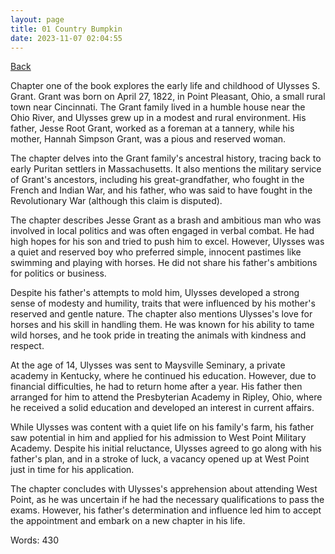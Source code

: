 ```yaml
---
layout: page
title: 01 Country Bumpkin
date: 2023-11-07 02:04:55
---
```


[Back](./)


Chapter one of the book explores the early life and childhood of Ulysses S. Grant. Grant was born on April 27, 1822, in Point Pleasant, Ohio, a small rural town near Cincinnati. The Grant family lived in a humble house near the Ohio River, and Ulysses grew up in a modest and rural environment. His father, Jesse Root Grant, worked as a foreman at a tannery, while his mother, Hannah Simpson Grant, was a pious and reserved woman.

The chapter delves into the Grant family's ancestral history, tracing back to early Puritan settlers in Massachusetts. It also mentions the military service of Grant's ancestors, including his great-grandfather, who fought in the French and Indian War, and his father, who was said to have fought in the Revolutionary War (although this claim is disputed).

The chapter describes Jesse Grant as a brash and ambitious man who was involved in local politics and was often engaged in verbal combat. He had high hopes for his son and tried to push him to excel. However, Ulysses was a quiet and reserved boy who preferred simple, innocent pastimes like swimming and playing with horses. He did not share his father's ambitions for politics or business.

Despite his father's attempts to mold him, Ulysses developed a strong sense of modesty and humility, traits that were influenced by his mother's reserved and gentle nature. The chapter also mentions Ulysses's love for horses and his skill in handling them. He was known for his ability to tame wild horses, and he took pride in treating the animals with kindness and respect.

At the age of 14, Ulysses was sent to Maysville Seminary, a private academy in Kentucky, where he continued his education. However, due to financial difficulties, he had to return home after a year. His father then arranged for him to attend the Presbyterian Academy in Ripley, Ohio, where he received a solid education and developed an interest in current affairs.

While Ulysses was content with a quiet life on his family's farm, his father saw potential in him and applied for his admission to West Point Military Academy. Despite his initial reluctance, Ulysses agreed to go along with his father's plan, and in a stroke of luck, a vacancy opened up at West Point just in time for his application.

The chapter concludes with Ulysses's apprehension about attending West Point, as he was uncertain if he had the necessary qualifications to pass the exams. However, his father's determination and influence led him to accept the appointment and embark on a new chapter in his life.

Words: 430